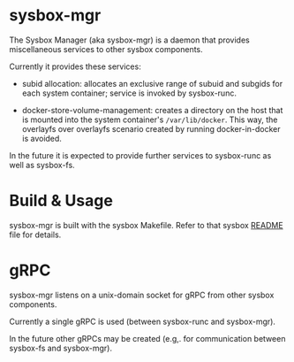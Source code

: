 # sysbox-mgr

The Sysbox Manager (aka sysbox-mgr) is a daemon that
provides miscellaneous services to other sysbox components.

Currently it provides these services:

* subid allocation: allocates an exclusive range of subuid and subgids
  for each system container; service is invoked by sysbox-runc.

* docker-store-volume-management: creates a directory on the host
  that is mounted into the system container's `/var/lib/docker`.
  This way, the overlayfs over overlayfs scenario created by running
  docker-in-docker is avoided.

In the future it is expected to provide further services to sysbox-runc
as well as sysbox-fs.

# Build & Usage

sysbox-mgr is built with the sysbox Makefile. Refer to that sysbox
[README](../README.md) file for details.

# gRPC

sysbox-mgr listens on a unix-domain socket for gRPC from other sysbox
components.

Currently a single gRPC is used (between sysbox-runc and sysbox-mgr).

In the future other gRPCs may be created (e.g,. for communication
between sysbox-fs and sysbox-mgr).
